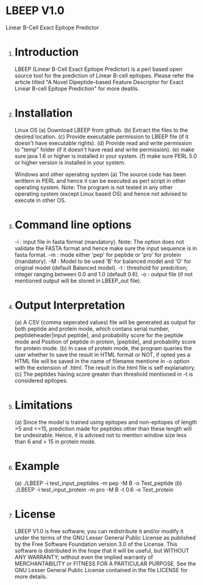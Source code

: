 # LBEEP V1.0
Linear B-Cell Exact Epitope Predictor

1. Introduction
   =============
   LBEEP (Linear B-Cell Exact Epitope Predictor) is a perl based open source tool for the prediction of Linear B-cell epitopes.
   Please refer the article tilted "A Novel Dipeptide-based Feature Descriptor for Exact Linear B-cell Epitope Prediction" for more deatils.

2. Installation
   ============
   Linux OS
   (a) Download LBEEP from github.
   (b) Extract the files to the desired location.
   (c) Provide executable permission to LBEEP file (if it doesn't have executable rights).
   (d) Provide read and write permission to "temp" folder (if it doesn't have read and write permission).
   (e) make sure java 1.6 or higher is installed in your system.
   (f) make sure PERL 5.0 or higher version is installed in your system.
   
   Windows and other operating system
   (a) The source code has been writtern in PERL and hence it can be executed as perl script in other operating system. Note: The program is not tested in any other operating system (except Linux based OS) and hence not advised to execute in other OS.

3. Command line options
   ====================
   
   -i : input file in fasta format (mandatory). 
        Note: The option does not validate the FASTA format and hence make sure the input sequence is in fasta format.
   -m : mode either 'pep' for peptide or 'pro' for protein  (mandatory).
   -M : Model to be used 'B' for balanced model and 'O' for original model (default Balanced model).
   -t : threshold for predcition; integer ranging between 0.0 and 1.0 (default 0.6).
   -o : output file (if not mentioned output will be stored in LBEEP_out file).

4. Output Interpretation          
   =====================
   
   (a) A CSV (comma seperated values) file will be generated as output for both peptide and protein mode, which contans serial number, peptideheader|input peptide|, and probability score for the peptide mode and Position of peptide in protein, |peptide|, and probability score for protein mode.
   (b) In case of protein mode, the program queries the user whether to save the result in HTML format or NOT, if opted yes a HTML file will be saved in the name of filename mentione in -o option with the extension of .html. The result in the html file is self explanatory.
   (c) The peptides having score greater than threshold mentioned in -t is considered epitopes.

5. Limitations
   ============
   
   (a) Since the model is trained using epitopes and non-epitopes of length >5 and <=15, prediction made for peptides other than these length will be undesirable. Hence, it is advised not to mention window size less than 6 and > 15 in protein mode.

6. Example
   =======
   
   (a) ./LBEEP -i test_input_peptides -m pep -M B -o Test_peptide 
   (b) ./LBEEP -i test_input_protein -m pro -M B -t 0.6 -o Test_protein

7. License
   =======
   LBEEP V1.0 is free software; you can redistribute it and/or modify it under the terms of the GNU Lesser General Public License as published by the Free Software Foundation version 3.0 of the License.
   This software is distributed in the hope that it will be useful, but WITHOUT ANY WARRANTY; without even the implied warranty of MERCHANTABILITY or FITNESS FOR A PARTICULAR PURPOSE. See the GNU Lesser General Public License contained in the file LICENSE for more details.
